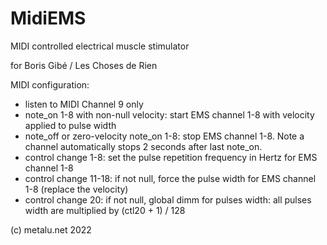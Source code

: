 # MidiEMS
MIDI controlled electrical muscle stimulator

for Boris Gibé / Les Choses de Rien

MIDI configuration:

- listen to MIDI Channel 9 only
- note_on 1-8 with non-null velocity: start EMS channel 1-8 with velocity applied to pulse width
- note_off or zero-velocity note_on 1-8: stop EMS channel 1-8. Note a channel automatically stops 2 seconds after last note_on.
- control change 1-8: set the pulse repetition frequency in Hertz for EMS channel 1-8
- control change 11-18: if not null, force the pulse width for EMS channel 1-8 (replace the velocity)
- control change 20: if not null, global dimm for pulses width: all pulses width are multiplied by (ctl20 + 1) / 128

(c) metalu.net 2022
